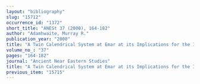 ```yaml
---
layout: "bibliography"
slug: "15712"
occurrence_id: "1372"
short_title: "ANESt 37 (2000), 164-182"
author: "Adamhwaite, Murray R."
publication_year: "2000"
title: "A Twin Calendrical System at Emar at its Implications for the Israelite Calendar"
volume_no_: "37"
pages: "164-182"
journal: "Ancient Near Eastern Studies"
title: "A Twin Calendrical System at Emar at its Implications for the Israelite Calendar"
previous_item: "15715"
---
```

